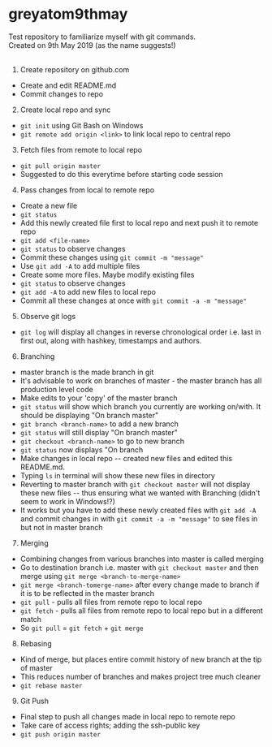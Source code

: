 # greyatom9thmay
Test repository to familiarize myself with git commands.<br>
Created on 9th May 2019 (as the name suggests!)<br>
<br>
1. Create repository on github.com<br>
* Create and edit README.md<br>
* Commit changes to repo
2. Create local repo and sync
* `git init` using Git Bash on Windows
* `git remote add origin <link>` to link local repo to central repo
3. Fetch files from remote to local repo
* `git pull origin master`
* Suggested to do this everytime before starting code session
4. Pass changes from local to remote repo
* Create a new file
* `git status`
* Add this newly created file first to local repo and next push it to remote repo
* `git add <file-name>`
* `git status` to observe changes
* Commit these changes using `git commit -m "message"`
* Use `git add -A` to add multiple files
* Create some more files. Maybe modify existing files
* `git status` to observe changes
* `git add -A` to add new files to local repo
* Commit all these changes at once with `git commit -a -m "message"`
5. Observe git logs
* `git log` will display all changes in reverse chronological order i.e. last in first out, along with hashkey, timestamps and authors.
6. Branching
* master branch is the made branch in git
* It's advisable to work on branches of master - the master branch has all production level code
* Make edits to your 'copy' of the master branch
* `git status` will show which branch you currently are working on/with. It should be displaying "On branch master"
* `git branch <branch-name>` to add a new branch
* `git status` will still display "On branch master"
* `git checkout <branch-name>` to go to new branch
* `git status` now displays "On branch <branch-name>
* Make changes in local repo -- created new files and edited this README.md.
* Typing `ls` in terminal will show these new files in directory
* Reverting to master branch with `git checkout master` will not display these new files -- thus ensuring what we wanted with Branching (didn't seem to work in Windows!?)
* It works but you have to add these newly created files with `git add -A` and commit changes in <branch-name> with `git commit -a -m "message"` to see files in <branch-name> but not in master branch
7. Merging
* Combining changes from various branches into master is called merging
* Go to destination branch i.e. master with `git checkout master` and then merge using `git merge <branch-to-merge-name>`
* `git merge <branch-tomerge-name>` after every change made to branch if it is to be reflected in the master branch
* `git pull` - pulls all files from remote repo to local repo
* `git fetch` - pulls all files from remote repo to local repo but in a different match
* So `git pull` = `git fetch` + `git merge`
8. Rebasing
* Kind of merge, but places entire commit history of new branch at the tip of master
* This reduces number of branches and makes project tree much cleaner
* `git rebase master`
9. Git Push
* Final step to push all changes made in local repo to remote repo
* Take care of access rights; adding the ssh-public key
* `git push origin master`